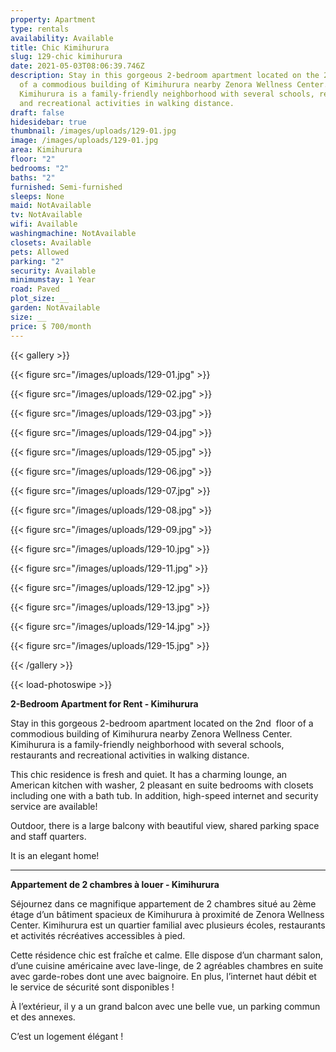 ```yaml
---
property: Apartment
type: rentals
availability: Available
title: Chic Kimihurura
slug: 129-chic kimihurura
date: 2021-05-03T08:06:39.746Z
description: Stay in this gorgeous 2-bedroom apartment located on the 2nd  floor
  of a commodious building of Kimihurura nearby Zenora Wellness Center.
  Kimihurura is a family-friendly neighborhood with several schools, restaurants
  and recreational activities in walking distance.
draft: false
hidesidebar: true
thumbnail: /images/uploads/129-01.jpg
image: /images/uploads/129-01.jpg
area: Kimihurura
floor: "2"
bedrooms: "2"
baths: "2"
furnished: Semi-furnished
sleeps: None
maid: NotAvailable
tv: NotAvailable
wifi: Available
washingmachine: NotAvailable
closets: Available
pets: Allowed
parking: "2"
security: Available
minimumstay: 1 Year
road: Paved
plot_size: __
garden: NotAvailable
size: __
price: $ 700/month
---
```

{{< gallery >}}

{{< figure src="/images/uploads/129-01.jpg" >}}

{{< figure src="/images/uploads/129-02.jpg" >}}

{{< figure src="/images/uploads/129-03.jpg" >}}

{{< figure src="/images/uploads/129-04.jpg" >}}

{{< figure src="/images/uploads/129-05.jpg" >}}

{{< figure src="/images/uploads/129-06.jpg" >}}

{{< figure src="/images/uploads/129-07.jpg" >}}

{{< figure src="/images/uploads/129-08.jpg" >}}

{{< figure src="/images/uploads/129-09.jpg" >}}

{{< figure src="/images/uploads/129-10.jpg" >}}

{{< figure src="/images/uploads/129-11.jpg" >}}

{{< figure src="/images/uploads/129-12.jpg" >}}

{{< figure src="/images/uploads/129-13.jpg" >}}

{{< figure src="/images/uploads/129-14.jpg" >}}

{{< figure src="/images/uploads/129-15.jpg" >}}

{{< /gallery >}}

{{< load-photoswipe >}}

**2-Bedroom Apartment for Rent - Kimihurura**

Stay in this gorgeous 2-bedroom apartment located on the 2nd  floor of a commodious building of Kimihurura nearby Zenora Wellness Center. Kimihurura is a family-friendly neighborhood with several schools, restaurants and recreational activities in walking distance.

This chic residence is fresh and quiet. It has a charming lounge, an American kitchen with washer, 2 pleasant en suite bedrooms with closets including one with a bath tub. In addition, high-speed internet and security service are available!

Outdoor, there is a large balcony with beautiful view, shared parking space and staff quarters.

It is an elegant home!

---

**Appartement de 2 chambres à louer - Kimihurura**

Séjournez dans ce magnifique appartement de 2 chambres situé au 2ème étage d’un bâtiment spacieux de Kimihurura à proximité de Zenora Wellness Center. Kimihurura est un quartier familial avec plusieurs écoles, restaurants et activités récréatives accessibles à pied.

Cette résidence chic est fraîche et calme. Elle dispose d’un charmant salon, d’une cuisine américaine avec lave-linge, de 2 agréables chambres en suite avec garde-robes dont une avec baignoire. En plus, l’internet haut débit et le service de sécurité sont disponibles !

À l’extérieur, il y a un grand balcon avec une belle vue, un parking commun et des annexes.

C’est un logement élégant !